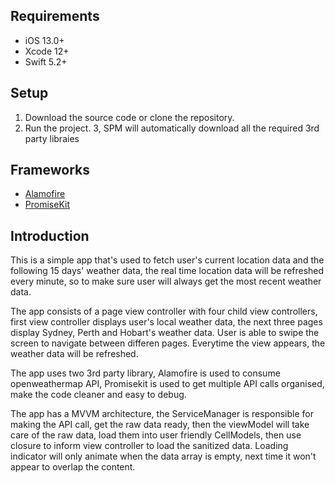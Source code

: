 ## Requirements

- iOS 13.0+
- Xcode 12+
- Swift 5.2+


## Setup

1. Download the source code or clone the repository.
2. Run the project.
3, SPM will automatically download all the required 3rd party libraies

## Frameworks

- [Alamofire](https://github.com/Alamofire/Alamofire)
- [PromiseKit](https://github.com/mxcl/PromiseKit)


## Introduction

This is a simple app that's used to fetch user's current location data and the following 15 days' weather data, the real time location data will be refreshed every minute, so to make sure user will always get the most recent weather data.

The app consists of a page view controller with four child view controllers, first view controller displays user's local weather data, the next three pages display Sydney, Perth and Hobart's weather data. User is able to swipe the screen to navigate between differen pages. Everytime the view appears, the weather data will be refreshed.

The app uses two 3rd party library, Alamofire is used to consume openweathermap API, Promisekit is used to get multiple API calls organised, make the code cleaner and easy to debug.

The app has a MVVM architecture, the ServiceManager is responsible for making the API call, get the raw data ready, then the viewModel will take care of the raw data, load them into user friendly CellModels, then use closure to inform view controller to load the sanitized data. Loading indicator will only animate when the data array is empty, next time it won't appear to overlap the content.

